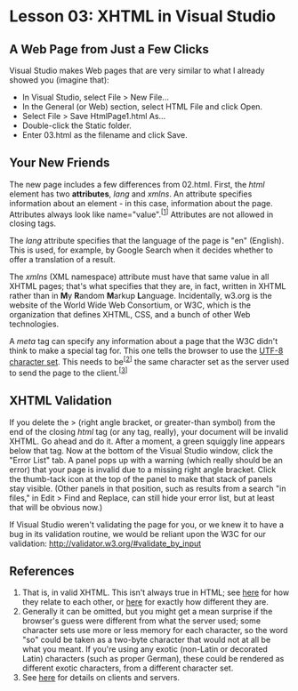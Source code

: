Lesson 03: XHTML in Visual Studio
=================================

A Web Page from Just a Few Clicks
---------------------------------

Visual Studio makes Web pages that are very similar to what I already showed you (imagine that):

* In Visual Studio, select File > New File...
* In the General (or Web) section, select HTML File and click Open.
* Select File > Save HtmlPage1.html As...
* Double-click the Static folder.
* Enter 03.html as the filename and click Save.

Your New Friends
----------------

The new page includes a few differences from 02.html. First, the *html* element has two **attributes**, *lang* and *xmlns*. An attribute specifies information about an element - in this case, information about the page. Attributes always look like name="value".<sup>[[1](#references)]</sup> Attributes are not allowed in closing tags.

The *lang* attribute specifies that the language of the page is "en" (English). This is used, for example, by Google Search when it decides whether to offer a translation of a result.

The *xmlns* (XML namespace) attribute must have that same value in all XHTML pages; that's what specifies that they are, in fact, written in XHTML rather than in **M**y **R**andom **M**arkup **L**anguage. Incidentally, w3.org is the website of the World Wide Web Consortium, or W3C, which is the organization that defines XHTML, CSS, and a bunch of other Web technologies.

A *meta* tag can specify any information about a page that the W3C didn't think to make a special tag for. This one tells the browser to use the [UTF-8](http://en.wikipedia.org/wiki/UTF-8) [character set](http://en.wikipedia.org/wiki/Character_encoding). This needs to be<sup>[[2](#references)]</sup> the same character set as the server used to send the page to the client.<sup>[[3](#references)]</sup>

XHTML Validation
----------------

If you delete the &gt; (right angle bracket, or greater-than symbol) from the end of the closing *html* tag (or any tag, really), your document will be invalid XHTML. Go ahead and do it. After a moment, a green squiggly line appears below that tag. Now at the bottom of the Visual Studio window, click the "Error List" tab. A panel pops up with a warning (which really should be an error) that your page is invalid due to a missing right angle bracket. Click the thumb-tack icon at the top of the panel to make that stack of panels stay visible. (Other panels in that position, such as results from a search "in files," in Edit > Find and Replace, can still hide your error list, but at least that will be obvious now.)

If Visual Studio weren't validating the page for you, or we knew it to have a bug in its validation routine, we would be reliant upon the W3C for our validation: http://validator.w3.org/#validate_by_input

References
----------

1. That is, in valid XHTML. This isn't always true in HTML; see [here](xhtml.md) for how they relate to each other, or [here](http://wiki.whatwg.org/wiki/HTML_vs._XHTML) for exactly how different they are.
2. Generally it can be omitted, but you might get a mean surprise if the browser's guess were different from what the server used; some character sets use more or less memory for each character, so the word "so" could be taken as a two-byte character that would not at all be what you meant. If you're using any exotic (non-Latin or decorated Latin) characters (such as proper German), these could be rendered as different exotic characters, from a different character set.
3. See [here](client-server.md) for details on clients and servers.